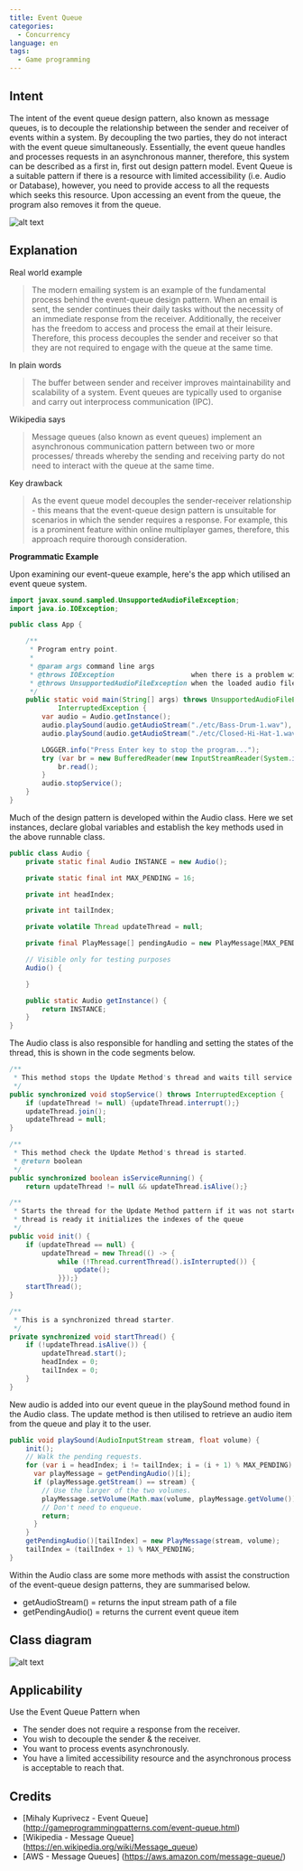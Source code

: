 ```yaml
---
title: Event Queue
categories:
  - Concurrency
language: en
tags:
  - Game programming
---
```


## Intent
The intent of the event queue design pattern, also known as message queues, is to decouple the relationship between the 
sender and receiver of events within a system. By decoupling the two parties, they do not interact with the event queue 
simultaneously. Essentially, the event queue handles and processes requests in an asynchronous manner, therefore, this 
system can be described as a first in, first out design pattern model. Event Queue is a suitable pattern if there is a 
resource with limited accessibility (i.e. Audio or Database), however, you need to provide access to all the requests 
which seeks this resource. Upon accessing an event from the queue, the program also removes it from the queue.

![alt text](./etc/event-queue-model.png "Event Queue Visualised")

## Explanation 

Real world example

> The modern emailing system is an example of the fundamental process behind the event-queue design pattern. When an email
> is sent, the sender continues their daily tasks without the necessity of an immediate response from the receiver. 
> Additionally, the receiver has the freedom to access and process the email at their leisure. Therefore, this process 
> decouples the sender and receiver so that they are not required to engage with the queue at the same time.


In plain words

> The buffer between sender and receiver improves maintainability and scalability of a system. Event queues are typically 
> used to organise and carry out interprocess communication (IPC).

Wikipedia says

> Message queues (also known as event queues) implement an asynchronous communication pattern between two or more processes/
>threads whereby the sending and receiving party do not need to interact with the queue at the same time.


Key drawback

> As the event queue model decouples the sender-receiver relationship - this means that the event-queue design pattern is
> unsuitable for scenarios in which the sender requires a response. For example, this is a prominent feature within online 
> multiplayer games, therefore, this approach require thorough consideration.

**Programmatic Example**

Upon examining our event-queue example, here's the app which utilised an event queue system.

```java
import javax.sound.sampled.UnsupportedAudioFileException;
import java.io.IOException;

public class App {

    /**
     * Program entry point.
     *
     * @param args command line args
     * @throws IOException                   when there is a problem with the audio file loading
     * @throws UnsupportedAudioFileException when the loaded audio file is unsupported
     */
    public static void main(String[] args) throws UnsupportedAudioFileException, IOException,
            InterruptedException {
        var audio = Audio.getInstance();
        audio.playSound(audio.getAudioStream("./etc/Bass-Drum-1.wav"), -10.0f);
        audio.playSound(audio.getAudioStream("./etc/Closed-Hi-Hat-1.wav"), -8.0f);

        LOGGER.info("Press Enter key to stop the program...");
        try (var br = new BufferedReader(new InputStreamReader(System.in))) {
            br.read();
        }
        audio.stopService();
    }
}
```

Much of the design pattern is developed within the Audio class. Here we set instances, declare global variables and establish 
the key methods used in the above runnable class.

```java
public class Audio {
    private static final Audio INSTANCE = new Audio();

    private static final int MAX_PENDING = 16;

    private int headIndex;

    private int tailIndex;

    private volatile Thread updateThread = null;

    private final PlayMessage[] pendingAudio = new PlayMessage[MAX_PENDING];

    // Visible only for testing purposes
    Audio() {

    }

    public static Audio getInstance() {
        return INSTANCE;
    }
}
```

The Audio class is also responsible for handling and setting the states of the thread, this is shown in the code segments
below.

```java
/**
 * This method stops the Update Method's thread and waits till service stops.
 */
public synchronized void stopService() throws InterruptedException {
    if (updateThread != null) {updateThread.interrupt();}
    updateThread.join();
    updateThread = null;
}

/**
 * This method check the Update Method's thread is started.
 * @return boolean
 */
public synchronized boolean isServiceRunning() {
    return updateThread != null && updateThread.isAlive();}

/**
 * Starts the thread for the Update Method pattern if it was not started previously. Also when the
 * thread is ready it initializes the indexes of the queue
 */
public void init() {
    if (updateThread == null) {
        updateThread = new Thread(() -> {
            while (!Thread.currentThread().isInterrupted()) {
                update();
            }});}
    startThread();
}

/**
 * This is a synchronized thread starter.
 */
private synchronized void startThread() {
    if (!updateThread.isAlive()) {
        updateThread.start();
        headIndex = 0;
        tailIndex = 0;
    }
}
```

New audio is added into our event queue in the playSound method found in the Audio class. The update method is then utilised
to retrieve an audio item from the queue and play it to the user.

```java
public void playSound(AudioInputStream stream, float volume) {
    init();
    // Walk the pending requests.
    for (var i = headIndex; i != tailIndex; i = (i + 1) % MAX_PENDING) {
      var playMessage = getPendingAudio()[i];
      if (playMessage.getStream() == stream) {
        // Use the larger of the two volumes.
        playMessage.setVolume(Math.max(volume, playMessage.getVolume()));
        // Don't need to enqueue.
        return;
      }
    }
    getPendingAudio()[tailIndex] = new PlayMessage(stream, volume);
    tailIndex = (tailIndex + 1) % MAX_PENDING;
}
```

Within the Audio class are some more methods with assist the construction of the event-queue design patterns, they are 
summarised below.

- getAudioStream() = returns the input stream path of a file
- getPendingAudio() = returns the current event queue item 


## Class diagram
![alt text](./etc/model.png "Event Queue")

## Applicability

Use the Event Queue Pattern when

* The sender does not require a response from the receiver.
* You wish to decouple the sender & the receiver.
* You want to process events asynchronously.
* You have a limited accessibility resource and the asynchronous process is acceptable to reach that.

## Credits

* [Mihaly Kuprivecz - Event Queue] (http://gameprogrammingpatterns.com/event-queue.html)
* [Wikipedia - Message Queue] (https://en.wikipedia.org/wiki/Message_queue)
* [AWS - Message Queues] (https://aws.amazon.com/message-queue/)
